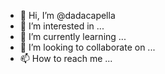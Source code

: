 - 👋 Hi, I’m @dadacapella
- 👀 I’m interested in ...
- 🌱 I’m currently learning ...
- 💞️ I’m looking to collaborate on ...
- 📫 How to reach me ...

<!---
dadacapella/dadacapella is a ✨ special ✨ repository because its `README.md` (this file) appears on your GitHub profile.
You can click the Preview link to take a look at your changes.
--->
